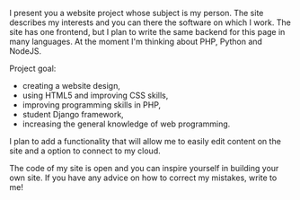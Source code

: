 I present you a website project whose subject is my person. The site describes my interests and you can  there the software on which I work. The site has one frontend, but I plan to write the same backend for this page in many languages. At the moment I'm thinking about PHP, Python and NodeJS.

Project goal:
- creating a website design,
- using HTML5 and improving CSS skills,
- improving programming skills in PHP,
- student Django framework,
- increasing the general knowledge of web programming.

I plan to add  a functionality that will allow me to easily edit content on the site and  a option to connect to my cloud.

The code of my site is open and you can inspire yourself in building your own site. If you have any advice on how to correct my mistakes, write 
to me!